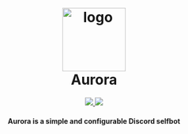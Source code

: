 <h1 align="center">
  <br>
  <a href="https://github.com/TheRedstoneRadiant/Aurora"><img src="https://raw.githubusercontent.com/TheRedstoneRadiant/Aurora/main/assets/aurora.png" width=128 height=128 alt="logo"></a>
  <br>
  Aurora
  <br>
</h1>

<p align="center">
  <a href="https://github.com/TheRedstoneRadiant/Aurora/blob/main/LICENSE">
    <img src="https://img.shields.io/badge/license-MIT-blueviolet?logo=gitbook&logoColor=blueviolet">
  </a>
  <a href="https://github.com/TheRedstoneRadiant/Aurora/stargazers">
      <img src="https://img.shields.io/github/stars/TheRedstoneRadiant/Aurora">
  </a>
</p>

<h4 align="center">Aurora is a simple and configurable Discord selfbot</h4>